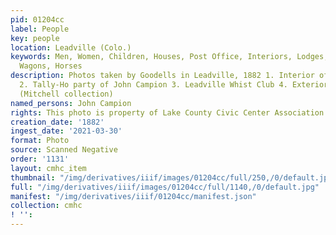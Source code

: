 ```yaml
---
pid: 01204cc
label: People
key: people
location: Leadville (Colo.)
keywords: Men, Women, Children, Houses, Post Office, Interiors, Lodges, Recreation,
  Wagons, Horses
description: Photos taken by Goodells in Leadville, 1882 1. Interior of Post Office
  2. Tally-Ho party of John Campion 3. Leadville Whist Club 4. Exterior of Elk's Club
  (Mitchell collection)
named_persons: John Campion
rights: This photo is property of Lake County Civic Center Association.
creation_date: '1882'
ingest_date: '2021-03-30'
format: Photo
source: Scanned Negative
order: '1131'
layout: cmhc_item
thumbnail: "/img/derivatives/iiif/images/01204cc/full/250,/0/default.jpg"
full: "/img/derivatives/iiif/images/01204cc/full/1140,/0/default.jpg"
manifest: "/img/derivatives/iiif/01204cc/manifest.json"
collection: cmhc
! '': 
---
```

